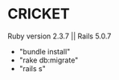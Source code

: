 # CRICKET


Ruby version 2.3.7       ||      Rails 5.0.7
 - "bundle install"
 - "rake db:migrate"
 - "rails s"